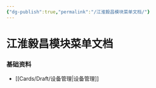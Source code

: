 ```yaml
---
{"dg-publish":true,"permalink":"/江淮毅昌模块菜单文档/"}
---
```



# 江淮毅昌模块菜单文档

### 基础资料

- [[Cards/Draft/设备管理\|设备管理]]
